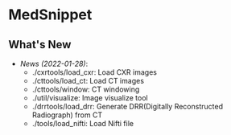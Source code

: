 # MedSnippet

## What's New
- *News (2022-01-28)*: 
    - ./cxrtools/load_cxr: Load CXR images
    - ./cttools/load_ct: Load CT images
    - ./cttools/window: CT windowing
    - ./util/visualize: Image visualize tool
    - ./drrtools/load_drr: Generate DRR(Digitally Reconstructed Radiograph) from CT
    - ./tools/load_nifti: Load Nifti file